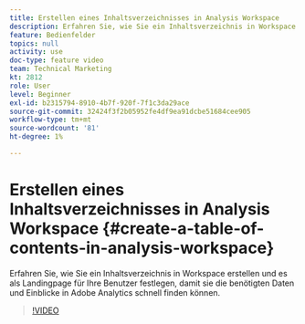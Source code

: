 ```yaml
---
title: Erstellen eines Inhaltsverzeichnisses in Analysis Workspace
description: Erfahren Sie, wie Sie ein Inhaltsverzeichnis in Workspace erstellen und es als Landingpage für Ihre Benutzer festlegen, damit sie die benötigten Daten und Einblicke in Adobe Analytics schnell finden können.
feature: Bedienfelder
topics: null
activity: use
doc-type: feature video
team: Technical Marketing
kt: 2812
role: User
level: Beginner
exl-id: b2315794-8910-4b7f-920f-7f1c3da29ace
source-git-commit: 32424f3f2b05952fe4df9ea91dcbe51684cee905
workflow-type: tm+mt
source-wordcount: '81'
ht-degree: 1%

---
```


# Erstellen eines Inhaltsverzeichnisses in Analysis Workspace {#create-a-table-of-contents-in-analysis-workspace}

Erfahren Sie, wie Sie ein Inhaltsverzeichnis in Workspace erstellen und es als Landingpage für Ihre Benutzer festlegen, damit sie die benötigten Daten und Einblicke in Adobe Analytics schnell finden können.

>[!VIDEO](https://video.tv.adobe.com/v/26990/?quality=12)
